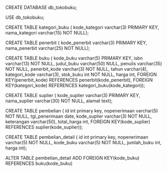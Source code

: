CREATE DATABASE db_tokobuku;

USE db_tokobuku;

CREATE TABLE kategori_buku (
	kode_kategori varchar(3) PRIMARY KEY,
    nama_kategori varchar(15) NOT NULL);
    
CREATE TABLE penerbit (
	kode_penerbit varchar(3) PRIMARY KEY,
    nama_penerbit varchar(25) NOT NULL);

CREATE TABLE buku (
	kode_buku varchar(5) PRIMARY KEY,
    isbn varchar(13) NOT NULL,
    judul_buku varchar(50) NULL,
    penulis varchar(35) NOT NULL,
    penerbit_kode varchar(3) NOT NULL,
    tahun varchar(4),
    kategori_kode varchar(3),
    stok_buku int NOT NULL,
    harga int,
    FOREIGN KEY(penerbit_kode) REFERENCES penerbit(kode_penerbit),
    FOREIGN KEY(kategori_kode) REFERENCES kategori_buku(kode_kategori));
    
CREATE TABLE suplier (
	kode_suplier varchar(3) PRIMARY KEY,
    nama_suplier varchar(30) NOT NULL,
    alamat text);

CREATE TABLE pembelian (
	id int primary key,
    nopenerimaan varchar(5) NOT NULL,
    tgl_penerimaan date,
    kode_suplier varchar(3) NOT NULL,
    keterangan varchar(50),
    total_harga int,
    FOREIGN KEY(kode_suplier) REFERENCES suplier(kode_suplier));
    
CREATE TABLE pembelian_detail (
	id int primary key,
    nopenerimaan varchar(5) NOT NULL,
    kode_buku varchar(5) NOT NULL,
    jumlah_buku int,
    harga int);
    
ALTER TABLE pembelian_detail ADD FOREIGN KEY(kode_buku) REFERENCES buku(kode_buku)
    
    
    
    